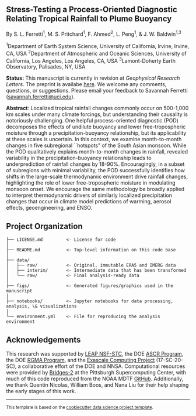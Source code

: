 Stress-Testing a Process-Oriented Diagnostic Relating Tropical Rainfall to Plume Buoyancy
------------

By S. L. Ferretti<sup>1</sup>, M. S. Pritchard<sup>1</sup>, F. Ahmed<sup>2</sup>, L. Peng<sup>1</sup>, & J. W. Baldwin<sup>1,3</sup>

<sup>1</sup>Department of Earth System Science, University of California, Irvine, Irvine, CA, USA
<sup>2</sup>Department of Atmospheric and Oceanic Sciences, University of California, Los Angeles, Los Angeles, CA, USA
<sup>3</sup>Lamont-Doherty Earth Observatory, Palisades, NY, USA

**Status:** This manuscript is currently in revision at *Geophysical Research Letters*. The preprint is availabe [here](https://essopenarchive.org/users/523896/articles/1272710-stress-testing-a-process-oriented-diagnostic-relating-tropical-rainfall-to-plume-buoyancy?commit=6e81c27fd796130f6e13c3a2273a6d76d79b5729). We welcome any comments, questions, or suggestions. Please email your feedback to Savannah Ferretti (savannah.ferretti@uci.edu).

**Abstract**: Localized tropical rainfall changes commonly occur on 500-1,000 km scales under many climate forcings, but understanding their causality is notoriously challenging. One helpful process-oriented diagnostic (POD) decomposes the effects of undilute buoyancy and lower free-tropospheric moisture through a precipitation-buoyancy relationship, but its applicability at these scales is uncertain. In this context, we examine month-to-month changes in five subregional ``hotspots" of the South Asian monsoon. While the POD qualitatively explains month-to-month changes in rainfall, revealed variability in the precipitation-buoyancy relationship leads to underprediction of rainfall changes by 18-90\%. Encouragingly, in a subset of subregions with minimal variability, the POD successfully identifies how shifts in the large-scale thermodynamic environment drive rainfall changes, highlighting the role of lower free-tropospheric moisture in modulating monsoon onset. We encourage the same methodology be broadly applied to interpret thermodynamic drivers of similarly localized precipitation changes that occur in climate model predictions of warming, aerosol effects, geoengineering, and ENSO.

Project Organization
------------
```
├── LICENSE.md         <- License for code
│
├── README.md          <- Top-level information on this code base
│
├── data/
│   ├── raw/           <- Original, immutable ERA5 and IMERG data
│   ├── interim/       <- Intermediate data that has been transformed
│   └── raw/           <- Final analysis-ready data
│
├── figs/              <- Generated figures/graphics used in the manuscript
│
├── notebooks/         <- Jupyter notebooks for data processing, analysis, \& visualizations  
│
└── environment.yml    <- File for reproducing the analysis environment
```

Acknowledgements
-------
This research was supported by [LEAP NSF-STC](https://leap.columbia.edu/), the DOE [ASCR Program](https://www.energy.gov/science/ascr/advanced-scientific-computing-research), the DOE [RGMA Program](https://eesm.science.energy.gov/program-area/regional-global-model-analysis), and the [Exascale Computing Project](https://www.exascaleproject.org/) (17-SC-20-SC), a collaborative effort of the DOE and NNSA. Computational resources were provided by [Bridges-2](https://www.psc.edu/resources/bridges-2/) at the Pittsburgh Supercomputing Center, with much of this code reproduced from the NOAA MDTF [GitHub](https://github.com/NOAA-GFDL/MDTF-diagnostics). Additionally, we thank Quentin Nicolas, William Boos, and Nana Liu for their help shaping the early stages of this work.

--------
<p><small>This template is based on the <a target="_blank" href="https://drivendata.github.io/cookiecutter-data-science/">cookiecutter data science project template</a>.</small></p>
